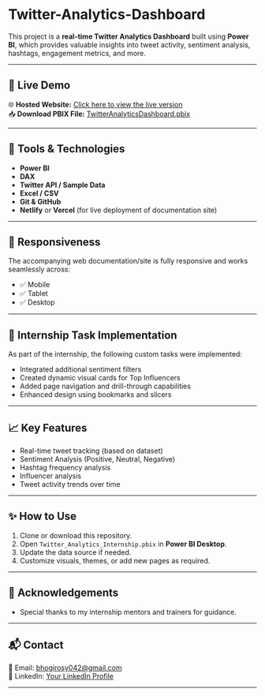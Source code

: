 # Twitter-Analytics-Dashboard
This project is a **real-time Twitter Analytics Dashboard** built using **Power BI**, which provides valuable insights into tweet activity, sentiment analysis, hashtags, engagement metrics, and more.

---

## 🚀 Live Demo

🌐 **Hosted Website:** [Click here to view the live version](github.com/Bhrosy/Twitter-Analytics-Dashboard.)  
📥 **Download PBIX File:** [TwitterAnalyticsDashboard.pbix](./Twitter_Analytics_Internship.pbix)

---

## 🔧 Tools & Technologies

- **Power BI**
- **DAX**
- **Twitter API / Sample Data**
- **Excel / CSV**
- **Git & GitHub**
- **Netlify** or **Vercel** (for live deployment of documentation site)

---

## 📱 Responsiveness

The accompanying web documentation/site is fully responsive and works seamlessly across:
- ✅ Mobile
- ✅ Tablet
- ✅ Desktop

---

## 📌 Internship Task Implementation

As part of the internship, the following custom tasks were implemented:
- Integrated additional sentiment filters
- Created dynamic visual cards for Top Influencers
- Added page navigation and drill-through capabilities
- Enhanced design using bookmarks and slicers



---

## 📈 Key Features

- Real-time tweet tracking (based on dataset)
- Sentiment Analysis (Positive, Neutral, Negative)
- Hashtag frequency analysis
- Influencer analysis
- Tweet activity trends over time

---

## ✨ How to Use

1. Clone or download this repository.
2. Open `Twitter_Analytics_Internship.pbix` in **Power BI Desktop**.
3. Update the data source if needed.
4. Customize visuals, themes, or add new pages as required.

---

## 🙌 Acknowledgements

- Special thanks to my internship mentors and trainers for guidance.

---

## 📬 Contact

📧 Email: bhogirosy042@gmail.com  
🔗 LinkedIn: [Your LinkedIn Profile](https://www.linkedin.com/in/bhogi-rosy-700a5a212/)  


---
